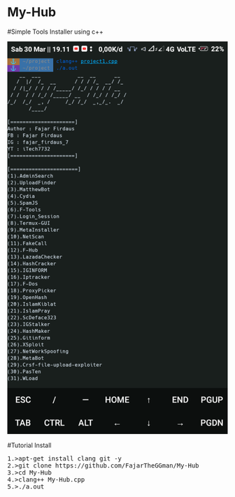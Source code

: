 # My-Hub
#Simple Tools Installer using c++

![alt text](https://github.com/FajarTheGGman/My-Hub/blob/master/.img/Screenshot_2019-03-30-19-11-00-462_com.termux.png)

#Tutorial Install 
<pre>
1.>apt-get install clang git -y
2.>git clone https://github.com/FajarTheGGman/My-Hub
3.>cd My-Hub
4.>clang++ My-Hub.cpp
5.>./a.out
</pre>
